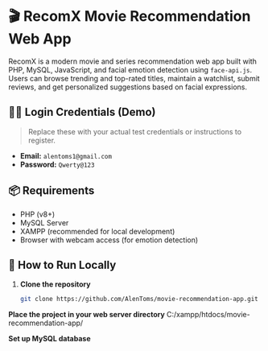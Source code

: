 # 🎬 RecomX Movie Recommendation Web App

RecomX is a modern movie and series recommendation web app built with PHP, MySQL, JavaScript, and facial emotion detection using `face-api.js`. Users can browse trending and top-rated titles, maintain a watchlist, submit reviews, and get personalized suggestions based on facial expressions.

## 🧑‍💻 Login Credentials (Demo)
> Replace these with your actual test credentials or instructions to register.

- **Email:** `alentoms1@gmail.com`  
- **Password:** `Qwerty@123`

## 📦 Requirements
- PHP (v8+)
- MySQL Server
- XAMPP (recommended for local development)
- Browser with webcam access (for emotion detection)

## 🚀 How to Run Locally

1. **Clone the repository**  
   ```bash
   git clone https://github.com/AlenToms/movie-recommendation-app.git
   
**Place the project in your web server directory**
C:/xampp/htdocs/movie-recommendation-app/

**Set up MySQL database**
